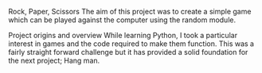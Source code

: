 Rock, Paper, Scissors
The aim of this project was to create a simple game which can be played against the computer using the random module. 


Project origins and overview
While learning Python, I took a particular interest in games and the code required to make them function. This was a fairly straight forward challenge but it has provided a solid foundation for the next project; Hang man.


